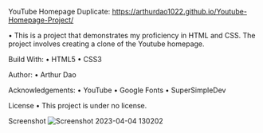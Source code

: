 YouTube Homepage Duplicate: https://arthurdao1022.github.io/Youtube-Homepage-Project/

• This is a project that demonstrates my proficiency in HTML and CSS. The project involves creating a clone of the Youtube homepage. 

Build With:
• HTML5
• CSS3

Author:
• Arthur Dao


Acknowledgements:
• YouTube
• Google Fonts
• SuperSimpleDev

License
• This project is under no license. 

Screenshot
![Screenshot 2023-04-04 130202](https://user-images.githubusercontent.com/129889354/229886786-cdf9d679-ab59-48d6-8821-f2184c08622a.png)
